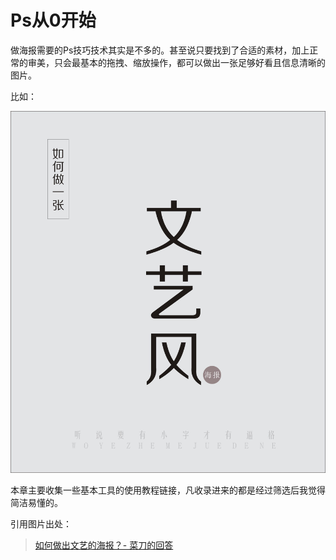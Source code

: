# Ps从0开始  

做海报需要的Ps技巧技术其实是不多的。甚至说只要找到了合适的素材，加上正常的审美，只会最基本的拖拽、缩放操作，都可以做出一张足够好看且信息清晰的图片。  

比如：

![如何做一张文艺风海报](images/easy.jpg)  



本章主要收集一些基本工具的使用教程链接，凡收录进来的都是经过筛选后我觉得简洁易懂的。  



引用图片出处：

> [如何做出文艺的海报？- 菜刀的回答](https://www.zhihu.com/answer/71860616 )  